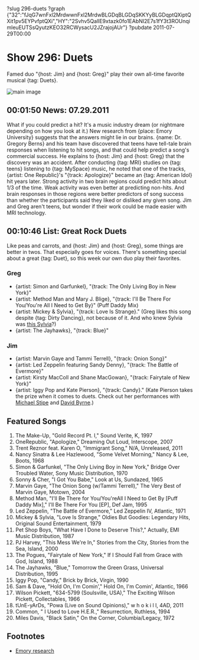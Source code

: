 ?slug 296-duets
?graph {"32":"fJqG7wnFxl2MrdwwnFxl2MrdwBLGDqBLGDqSKKYyBLGDqptQXiptQXit1pv5EYPvfptQXi","HY":"2Svhv5QallE9xtazk0fo1EAbNI2E7s1fY3t3ROUnqimleuEUTSsQyutzKEO32RCWysacU2JZrajojAUr"}
?pubdate 2011-07-29T00:00

# Show 296: Duets
Famed duo "{host: Jim} and {host: Greg}" play their own all-time favorite musical {tag: Duets}.

![main image](https://static.soundopinions.org/images/2011/duets2.jpg)

## 00:01:50 News: 07.29.2011
What if you could predict a hit? It's a music industry dream (or nightmare depending on how you look at it.) New research from {place: Emory University} suggests that the answers might lie in our brains. {name: Dr. Gregory Berns} and his team have discovered that teens have tell-tale brain responses when listening to hit songs, and that could help predict a song's commercial success. He explains to {host: Jim} and {host: Greg} that the discovery was an accident. After conducting {tag: MRI} studies on {tag: teens} listening to {tag: MySpace} music, he noted that one of the tracks, {artist: One Republic}'s "{track: Apologize}" became an {tag: American Idol} hit years later. Strong activity in two brain regions could predict hits about 1/3 of the time. Weak activity was even better at predicting non-hits. And brain responses in those regions were better predictors of song success than whether the participants said they liked or disliked any given song. Jim and Greg aren't teens, but wonder if their work could be made easier with MRI technology.

## 00:10:46 List: Great Rock Duets
Like peas and carrots, and {host: Jim} and {host: Greg}, some things are better in twos. That especially goes for voices. There's something special about a great {tag: Duet}, so this week our own duo play their favorites.

### Greg

- {artist: Simon and Garfunkel}, "{track: The Only Living Boy in New York}"
- {artist: Method Man and Mary J. Blige}, "{track: I'll Be There For You/You're All I Need to Get By}" (Puff Daddy Mix) 
- {artist: Mickey & Sylvia}, "{track: Love Is Strange}." (Greg likes this song despite {tag: Dirty Dancing}, not because of it. And who knew Sylvia was [this Sylvia](http://www.allmusic.com/artist/sylvia-robinson-p119454/biography)?)
- {artist: The Jayhawks}, "{track: Blue}"


### Jim

- {artist: Marvin Gaye and Tammi Terrell}, "{track: Onion Song}"
- {artist: Led Zeppelin featuring Sandy Denny}, "{track: The Battle of Evermore}"
- {artist: Kirsty MacColl and Shane MacGowan}, "{track: Fairytale of New York}"
- {artist: Iggy Pop and Kate Pierson}, "{track: Candy}." (Kate Pierson takes the prize when it comes to duets. Check out her performances with [Michael Stipe](http://www.youtube.com/watch?v=iCQ0vDAbF7s) and [David Byrne](http://www.youtube.com/watch?v=aDjvu-qCB1I).) 

## Featured Songs
1. The Make-Up, "Gold Record Pt. I," Sound Verite, K, 1997
2. OneRepublic, "Apologize," Dreaming Out Loud, Interscope, 2007
3. Trent Reznor feat. Karen O, "Immigrant Song," N/A, Unreleased, 2011
4. Nancy Sinatra & Lee Hazlewood, "Some Velvet Morning," Nancy & Lee, Boots, 1968
5. Simon & Garfunkel, "The Only Living Boy in New York," Bridge Over Troubled Water, Sony Music Distribution, 1970
6. Sonny & Cher, "I Got You Babe," Look at Us, Sundazed, 1965
7. Marvin Gaye, "The Onion Song (w/Tammi Terrell)," The Very Best of Marvin Gaye, Motown, 2004
8. Method Man, "I'll Be There for You/You'reAll I Need to Get By [Puff Daddy Mix]," I'll Be There For You [EP], Def Jam, 1995
9. Led Zeppelin, "The Battle of Evermore," Led Zeppelin IV, Atlantic, 1971
10. Mickey & Sylvia, "Love Is Strange," Oldies But Goodies: Legendary Hits, Original Sound Entertainment, 1979
11. Pet Shop Boys, "What Have I Done to Deserve This?," Actually, EMI Music Distribution, 1987
12. PJ Harvey, "This Mess We're In," Stories from the City, Stories from the Sea, Island, 2000
13. The Pogues, "Fairytale of New York," If I Should Fall from Grace with God, Island, 1988
14. The Jayhawks, "Blue," Tomorrow the Green Grass, Universal Distribution, 1995
15. Iggy Pop, "Candy," Brick by Brick, Virgin, 1990
16. Sam & Dave, "Hold On, I'm Comin'," Hold On, I'm Comin', Atlantic, 1966
17. Wilson Pickett, "634-5799 (Soulsville, USA)," The Exciting Wilson Pickett, Collectables, 1966
18. tUnE-yArDs, "Powa (Live on Sound Opinions)," w h o k i l l, 4AD, 2011
19. Common, " I Used to Love H.E.R.," Resurrection, Ruthless, 1994
20. Miles Davis, "Black Satin," On the Corner, Columbia/Legacy, 1972

## Footnotes
- [Emory research](http://www.sciencedirect.com/science/article/pii/S1057740811000532)
